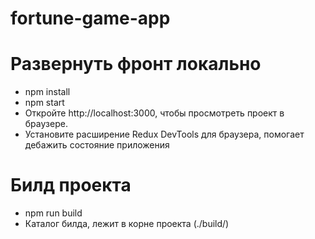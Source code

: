 # fortune-game-app

# Развернуть фронт локально
<ul>
  <li>npm install</li>
  <li>npm start</li>
  <li>Откройте http://localhost:3000, чтобы просмотреть проект в браузере.</li>
  <li>Установите расширение Redux DevTools для браузера, помогает дебажить состояние приложения</li>
 </ul>
 
 # Билд проекта
 <ul>
  <li>npm run build</li>
  <li>Каталог билда, лежит в корне проекта (./build/)</li>
 </ul>
